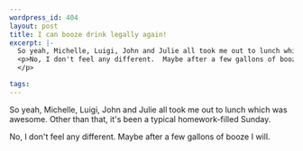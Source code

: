 ```yaml
--- 
wordpress_id: 404
layout: post
title: I can booze drink legally again!
excerpt: |-
  So yeah, Michelle, Luigi, John and Julie all took me out to lunch which was awesome.  Other than that, it's been a typical homework-filled Sunday.
  <p>No, I don't feel any different.  Maybe after a few gallons of booze I will.
  </p>

tags: 
---
```


So yeah, Michelle, Luigi, John and Julie all took me out to lunch which was awesome.  Other than that, it's been a typical homework-filled Sunday.
<p>No, I don't feel any different.  Maybe after a few gallons of booze I will.
</p>
